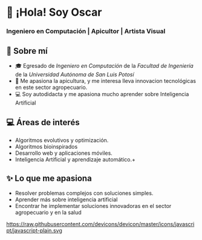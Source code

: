 # 👋 ¡Hola! Soy Oscar 
### Ingeniero en Computación | Apicultor | Artista Visual

## 📌 Sobre mí
- 🎓 Egresado de *Ingeniero en Computación* de la *Facultad de Ingeniería* de la *Universidad Autónoma de San Luis Potosí*
- 🐝 Me apasiona la apicultura, y me interesa lleva innovacion tecnológicas en este sector agropecuario.
- 💻 Soy autodidacta y me apasiona mucho aprender sobre Inteligencia Artificial

## 💻 Áreas de interés
- Algoritmos evolutivos y optimización.
- Algoritmos bioinspirados
- Desarrollo web y aplicaciones móviles.
- Inteligencia Artificial y aprendizaje automático.+

## ✨ Lo que me apasiona
- Resolver problemas complejos con soluciones simples.
- Aprender más sobre inteligencia artificial
- Encontrar he implementar soluciones innovadoras en el sector agropecuario y en la salud

https://raw.githubusercontent.com/devicons/devicon/master/icons/javascript/javascript-plain.svg